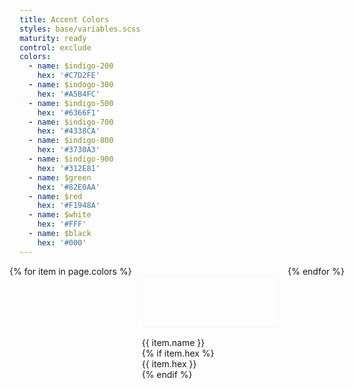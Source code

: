 ```yaml
---
title: Accent Colors
styles: base/variables.scss
maturity: ready
control: exclude
colors: 
  - name: $indigo-200
    hex: '#C7D2FE'
  - name: $indogo-300
    hex: '#A5B4FC'
  - name: $indigo-500
    hex: '#6366F1'
  - name: $indigo-700
    hex: '#4338CA'
  - name: $indigo-800
    hex: '#3730A3'
  - name: $indigo-900
    hex: '#312E81'
  - name: $green
    hex: '#82E0AA'
  - name: $red
    hex: '#F1948A'
  - name: $white
    hex: '#FFF'
  - name: $black
    hex: '#000'
---
```

<style>
.set {
  display: flex;
  flex-wrap: wrap;
  margin: 0 -1rem;
  margin-top: 0;
  padding: 0;
  list-style: none;
}
li {
  flex: 1 0 20%;
  margin: 1rem;
}
.color {
  width: 100%;
  min-width: 160px;
  height: 80px;
  color: white;
  border: 1px solid whitesmoke;
  margin-bottom: 1rem;
}
p {
  margin: 0;
}
</style>
<ul class="set">
{% for item in page.colors %} 
  <li>
    <div class="color" style="background:{{ item.hex }}"></div> 
    <p>{{ item.name }}</p>
    {% if item.hex %}<p>{{ item.hex }}</p>{% endif %}
  </li>
{% endfor %}
</ul>